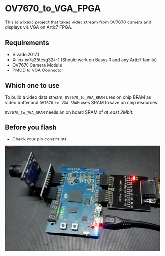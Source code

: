 # OV7670_to_VGA_FPGA
This is a basic project that takes video stream from OV7670 camera and displays via VGA on Artix7 FPGA.


## Requirements

- Vivado 2017.1
- Xilinx xc7a35tcsg324-1 (Should work on Basys 3 and any Artix7 family)
- OV7670 Camera Module
- PMOD to VGA Connector

## Which one to use

To build a video data stream, `OV7670_to_VGA_BRAM` uses on chip BRAM as video buffer and `OV7670_to_VGA_SRAM` uses SRAM to save on chip resources.

`OV7670_to_VGA_SRAM` needs an on board SRAM of *at least 2Mbit*.

## Before you flash

- Check your pin constraints

![Picture](https://github.com/Tom-Zheng/OV7670_to_VGA_FPGA/raw/master/pics/PMOD_OV7670.jpg)